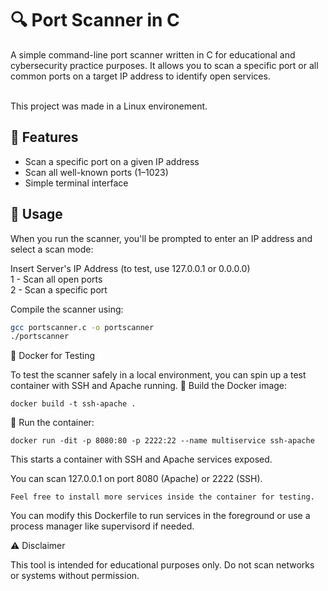 # 🔍 Port Scanner in C

A simple command-line port scanner written in C for educational and cybersecurity practice purposes. It allows you to scan a specific port or all common ports on a target IP address to identify open services.

\
This project was made in a Linux environement.

## 🚀 Features

- Scan a specific port on a given IP address
- Scan all well-known ports (1–1023)
- Simple terminal interface

## 🧪 Usage

When you run the scanner, you'll be prompted to enter an IP address and select a scan mode:

Insert Server's IP Address (to test, use 127.0.0.1 or 0.0.0.0)\
1 - Scan all open ports \
2 - Scan a specific port


Compile the scanner using:

```bash
gcc portscanner.c -o portscanner
./portscanner
```
🐳 Docker for Testing

To test the scanner safely in a local environment, you can spin up a test container with SSH and Apache running.
🧱 Build the Docker image:
```
docker build -t ssh-apache .
```

🚀 Run the container:
```
docker run -dit -p 8080:80 -p 2222:22 --name multiservice ssh-apache
```
 This starts a container with SSH and Apache services exposed.

 You can scan 127.0.0.1 on port 8080 (Apache) or 2222 (SSH).

    Feel free to install more services inside the container for testing.

You can modify this Dockerfile to run services in the foreground or use a process manager like supervisord if needed.

⚠️ Disclaimer

This tool is intended for educational purposes only. Do not scan networks or systems without permission.
